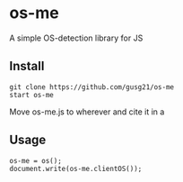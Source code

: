 # os-me
A simple OS-detection library for JS


## Install

    git clone https://github.com/gusg21/os-me
    start os-me
    
Move os-me.js to wherever and cite it in a <script src="path/relative/to/lib"></script>

## Usage

    os-me = os();
    document.write(os-me.clientOS());

